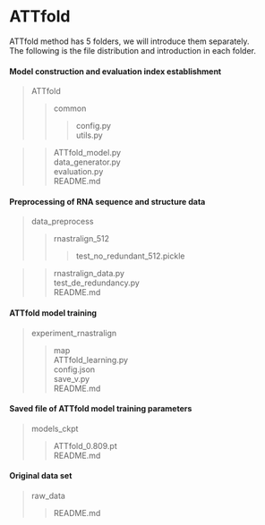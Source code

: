 # ATTfold
ATTfold method has 5 folders, we will introduce them separately.<br>
The following is the file distribution and introduction in each folder.<br>

#### Model construction and evaluation index establishment
>ATTfold
>>common <br>
>>>config.py<br>
>>>utils.py<br>

>>ATTfold_model.py <br>
>>data_generator.py <br>
>>evaluation.py <br>
>>README.md

#### Preprocessing of RNA sequence and structure data
>data_preprocess
>>rnastralign_512 <br>
>>>test_no_redundant_512.pickle

>>rnastralign_data.py <br>
>>test_de_redundancy.py <br>
>>README.md

#### ATTfold model training
>experiment_rnastralign
>>map <br>
>>ATTfold_learning.py <br>
>>config.json <br>
>>save_v.py <br>
>>README.md

#### Saved file of ATTfold model training parameters
>models_ckpt
>>ATTfold_0.809.pt <br>
>>README.md

#### Original data set
>raw_data
>>README.md

